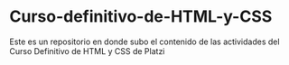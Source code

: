 # Curso-definitivo-de-HTML-y-CSS
Este es un repositorio en donde subo el contenido de las actividades del Curso Definitivo de HTML y CSS de Platzi

